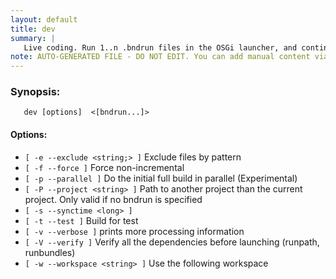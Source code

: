 ```yaml
---
layout: default
title: dev
summary: |
   Live coding. Run 1..n .bndrun files in the OSGi launcher, and continously rebuild all projects in the workspace when changes are detected. If no bndrun is specified, the current project is used for the run specification. An initial full build is done when one project not built is detected.
note: AUTO-GENERATED FILE - DO NOT EDIT. You can add manual content via same filename in _ext sub-folder. 
---
```


### Synopsis: 
	   dev [options]  <[bndrun...]>

#### Options: 
- `[ -e --exclude <string;> ]` Exclude files by pattern
- `[ -f --force ]` Force non-incremental
- `[ -p --parallel ]` Do the initial full build in parallel (Experimental)
- `[ -P --project <string> ]` Path to another project than the current project. Only valid if no bndrun is specified
- `[ -s --synctime <long> ]` 
- `[ -t --test ]` Build for test
- `[ -v --verbose ]` prints more processing information
- `[ -V --verify ]` Verify all the dependencies before launching (runpath, runbundles)
- `[ -w --workspace <string> ]` Use the following workspace

